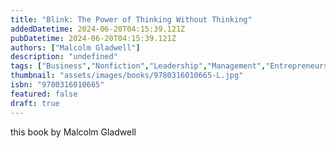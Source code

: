 ```yaml
---
title: "Blink: The Power of Thinking Without Thinking"
addedDatetime: 2024-06-20T04:15:39.121Z
pubDatetime: 2024-06-20T04:15:39.121Z
authors: ["Malcolm Gladwell"]
description: "undefined"
tags: ["Business","Nonfiction","Leadership","Management","Entrepreneurship","Self Help"]
thumbnail: "assets/images/books/9780316010665-L.jpg"
isbn: "9780316010665"
featured: false
draft: true
---
```


this book by Malcolm Gladwell 
